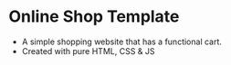 # Online Shop Template #
- A simple shopping website that has a functional cart.
- Created with pure HTML, CSS & JS